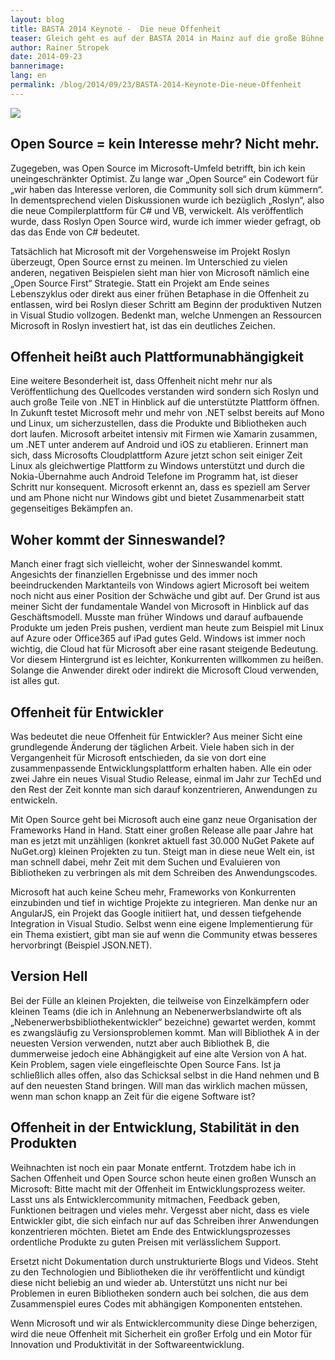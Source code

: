 ```yaml
---
layout: blog
title: BASTA 2014 Keynote -  Die neue Offenheit
teaser: Gleich geht es auf der BASTA 2014 in Mainz auf die große Bühne für die Keynote. Hier eine Zusammenfassung einiger meiner Gedanken zum Thema neue Offenheit bei Microsoft.
author: Rainer Stropek
date: 2014-09-23
bannerimage: 
lang: en
permalink: /blog/2014/09/23/BASTA-2014-Keynote-Die-neue-Offenheit
---
```


<p>
  <img src="{{site.baseurl}}/content/images/blog/2014/09/DSC_4031.jpg" />
</p><h2>Open Source = kein Interesse mehr? Nicht mehr.</h2><p>Zugegeben, was Open Source im Microsoft-Umfeld betrifft, bin ich kein uneingeschränkter Optimist. Zu lange war „Open Source“ ein Codewort für „wir haben das Interesse verloren, die Community soll sich drum kümmern“. In dementsprechend vielen Diskussionen wurde ich bezüglich „Roslyn“, also die neue Compilerplattform für C# und VB, verwickelt. Als veröffentlich wurde, dass Roslyn Open Source wird, wurde ich immer wieder gefragt, ob das das Ende von C# bedeutet.</p><p>Tatsächlich hat Microsoft mit der Vorgehensweise im Projekt Roslyn überzeugt, Open Source ernst zu meinen. Im Unterschied zu vielen anderen, negativen Beispielen sieht man hier von Microsoft nämlich eine „Open Source First“ Strategie. Statt ein Projekt am Ende seines Lebenszyklus oder direkt aus einer frühen Betaphase in die Offenheit zu entlassen, wird bei Roslyn dieser Schritt am Beginn der produktiven Nutzen in Visual Studio vollzogen. Bedenkt man, welche Unmengen an Ressourcen Microsoft in Roslyn investiert hat, ist das ein deutliches Zeichen.</p><h2>Offenheit heißt auch Plattformunabhängigkeit</h2><p>Eine weitere Besonderheit ist, dass Offenheit nicht mehr nur als Veröffentlichung des Quellcodes verstanden wird sondern sich Roslyn und auch große Teile von .NET in Hinblick auf die unterstützte Plattform öffnen. In Zukunft testet Microsoft mehr und mehr von .NET selbst bereits auf Mono und Linux, um sicherzustellen, dass die Produkte und Bibliotheken auch dort laufen. Microsoft arbeitet intensiv mit Firmen wie Xamarin zusammen, um .NET unter anderem auf Android und iOS zu etablieren. Erinnert man sich, dass Microsofts Cloudplattform Azure jetzt schon seit einiger Zeit Linux als gleichwertige Plattform zu Windows unterstützt und durch die Nokia-Übernahme auch Android Telefone im Programm hat, ist dieser Schritt nur konsequent. Microsoft erkennt an, dass es speziell am Server und am Phone nicht nur Windows gibt und bietet Zusammenarbeit statt gegenseitiges Bekämpfen an.</p><h2>Woher kommt der Sinneswandel?</h2><p>Manch einer fragt sich vielleicht, woher der Sinneswandel kommt. Angesichts der finanziellen Ergebnisse und des immer noch beeindruckenden Marktanteils von Windows agiert Microsoft bei weitem noch nicht aus einer Position der Schwäche und gibt auf. Der Grund ist aus meiner Sicht der fundamentale Wandel von Microsoft in Hinblick auf das Geschäftsmodell. Musste man früher Windows und darauf aufbauende Produkte um jeden Preis pushen, verdient man heute zum Beispiel mit Linux auf Azure oder Office365 auf iPad gutes Geld. Windows ist immer noch wichtig, die Cloud hat für Microsoft aber eine rasant steigende Bedeutung. Vor diesem Hintergrund ist es leichter, Konkurrenten willkommen zu heißen. Solange die Anwender direkt oder indirekt die Microsoft Cloud verwenden, ist alles gut.</p><h2>Offenheit für Entwickler</h2><p>Was bedeutet die neue Offenheit für Entwickler? Aus meiner Sicht eine grundlegende Änderung der täglichen Arbeit. Viele haben sich in der Vergangenheit für Microsoft entschieden, da sie von dort eine zusammenpassende Entwicklungsplattform erhalten haben. Alle ein oder zwei Jahre ein neues Visual Studio Release, einmal im Jahr zur TechEd und den Rest der Zeit konnte man sich darauf konzentrieren, Anwendungen zu entwickeln.</p><p>Mit Open Source geht bei Microsoft auch eine ganz neue Organisation der Frameworks Hand in Hand. Statt einer großen Release alle paar Jahre hat man es jetzt mit unzähligen (konkret aktuell fast 30.000 NuGet Pakete auf NuGet.org) kleinen Projekten zu tun. Steigt man in diese neue Welt ein, ist man schnell dabei, mehr Zeit mit dem Suchen und Evaluieren von Bibliotheken zu verbringen als mit dem Schreiben des Anwendungscodes.</p><p>Microsoft hat auch keine Scheu mehr, Frameworks von Konkurrenten einzubinden und tief in wichtige Projekte zu integrieren. Man denke nur an AngularJS, ein Projekt das Google initiiert hat, und dessen tiefgehende Integration in Visual Studio. Selbst wenn eine eigene Implementierung für ein Thema existiert, gibt man sie auf wenn die Community etwas besseres hervorbringt (Beispiel JSON.NET).</p><h2>Version Hell</h2><p>Bei der Fülle an kleinen Projekten, die teilweise von Einzelkämpfern oder kleinen Teams (die ich in Anlehnung an Nebenerwerbslandwirte oft als „Nebenerwerbsbibliothekentwickler“ bezeichne) gewartet werden, kommt es zwangsläufig zu Versionsproblemen kommt. Man will Bibliothek A in der neuesten Version verwenden, nutzt aber auch Bibliothek B, die dummerweise jedoch eine Abhängigkeit auf eine alte Version von A hat. Kein Problem, sagen viele eingefleischte Open Source Fans. Ist ja schließlich alles offen, also das Schicksal selbst in die Hand nehmen und B auf den neuesten Stand bringen. Will man das wirklich machen müssen, wenn man schon knapp an Zeit für die eigene Software ist?</p><h2>Offenheit in der Entwicklung, Stabilität in den Produkten</h2><p>Weihnachten ist noch ein paar Monate entfernt. Trotzdem habe ich in Sachen Offenheit und Open Source schon heute einen großen Wunsch an Microsoft: Bitte macht mit der Offenheit im Entwicklungsprozess weiter. Lasst uns als Entwicklercommunity mitmachen, Feedback geben, Funktionen beitragen und vieles mehr. Vergesst aber nicht, dass es viele Entwickler gibt, die sich einfach nur auf das Schreiben ihrer Anwendungen konzentrieren möchten. Bietet am Ende des Entwicklungsprozesses ordentliche Produkte zu guten Preisen mit verlässlichem Support.</p><p>Ersetzt nicht Dokumentation durch unstrukturierte Blogs und Videos. Steht zu den Technologien und Bibliotheken die ihr veröffentlicht und kündigt diese nicht beliebig an und wieder ab. Unterstützt uns nicht nur bei Problemen in euren Bibliotheken sondern auch bei solchen, die aus dem Zusammenspiel eures Codes mit abhängigen Komponenten entstehen.</p><p>Wenn Microsoft und wir als Entwicklercommunity diese Dinge beherzigen, wird die neue Offenheit mit Sicherheit ein großer Erfolg und ein Motor für Innovation und Produktivität in der Softwareentwicklung.</p>